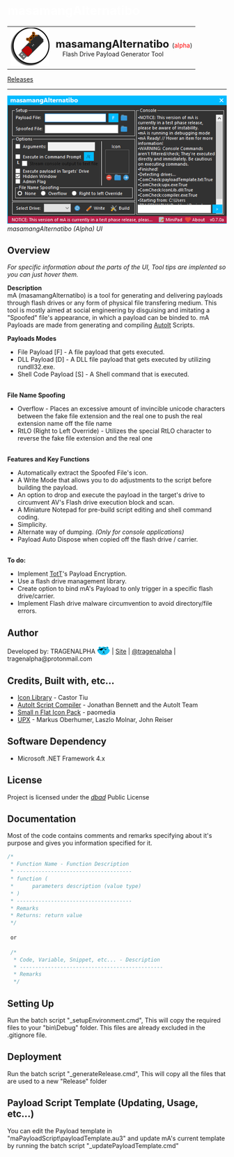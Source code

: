 <!-- READ ME v1.4 -->
# <span style="color:white;">masamangAlternatibo</span>
<table><tr><td>
    <img src="graphics\icon_ss.png"/>
</td>
<td>
    <font size="5px"><b>masamangAlternatibo</b> </font>(<font color="red">alpha</font>)</font>
    <br><font style="margin-left:5%;margin-top:-5%;">Flash Drive Payload Generator Tool</font>
</td></tr></table>
<a href="https://github.com/tragenalpha/masamangalternatibo/releases">Releases</a>

---

<img src="graphics\ss1.png"/>
<i>masamangAlternatibo (Alpha) UI</i>

## Overview
<i>For specific information about the parts of the UI, Tool tips are implented so you can just hover them.</i>

<b>Description</b><br>
mA (masamangAlternatibo) is a tool for generating and delivering payloads through flash drives or any form of physical file transfering medium. This tool is mostly aimed at social engineering by disguising and imitating a "Spoofed" file's appearance, in which a payload can be binded to. mA Payloads are made from generating and compiling <a href="https://www.autoitscript.com/">AutoIt</a> Scripts.

<b> Payloads Modes</b><br><ul>
<li>File Payload [F] - A file payload that gets executed.</li>
<li>DLL Payload [D] - A DLL file payload that gets executed by utilizing rundll32.exe.</li>
<li>Shell Code Payload [S] - A Shell command that is executed.</li>
</ul>

<br><b>File Name Spoofing</b><ul>
<li>Overflow - Places an excessive amount of invincible unicode characters between the fake file extension and the real one to push the real extension name off the file name</li>
<li>RtLO (Right to Left Override) - Utilizes the special RtLO character to reverse the fake file extension and the real one</li>
</ul>

<br><b>Features and Key Functions</b><ul>
<li>Automatically extract the Spoofed File's icon.</li>
<li>A Write Mode that allows you to do adjustments to the script before building the payload.</li>
<li>An option to drop and execute the payload in the target's drive to circumvent AV's Flash drive execution block and scan.</li>
<li>A Miniature Notepad for pre-build script editing and shell command coding.</li>
<li>Simplicity.</li>
<li>Alternate way of dumping. <i>(Only for console applications)</i></li>
<li>Payload Auto Dispose when copied off the flash drive / carrier.</li>
</ul>

<br><b>To do:</b><ul>
<li>Implement <a href="https://github.com/tragenalpha/tricksofthetrade">TotT</a>'s Payload Encryption.</li>
<li>Use a flash drive management library.</li>
<li>Create option to bind mA's Payload to only trigger in a specific flash drive/carrier.</li>
<li>Implement Flash drive malware circumvention to avoid directory/file errors.</li>
</ul>

## Author
<p>Developed by: TRAGENALPHA <img src="graphics\flare002.png" style="margin-bottom:-1%;"/> | <a href="https://tragenalpha.github.io">Site</a> | <a href="https://twitter.com/tragenalpha">@tragenalpha</a> | tragenalpha@protonmail.com</p>

## Credits, Built with, etc...

<ul>
    <li><a href="https://www.codeproject.com/Articles/16178/IconLib-Icons-Unfolded-MultiIcon-and-Windows-Vista">Icon Library</a> - Castor Tiu</li>
    <li><a href="https://www.autoitscript.com/">AutoIt Script Compiler</a> - Jonathan Bennett and the AutoIt Team</li>
    <li><a href="https://github.com/paomedia/small-n-flat">Small n Flat Icon Pack</a> - paomedia</li>
    <li><a href="https://upx.github.io">UPX</a> - Markus Oberhumer, Laszlo Molnar, John Reiser</li>
</ul>

## Software Dependency

<ul>
    <li>Microsoft .NET Framework 4.x</li>
</ul>

## License

Project is licensed under the <a href="https://www.dbad-license.org"><i>dbad</i></a> Public License

## Documentation

Most of the code contains comments and remarks specifying about it's purpose and gives you information specified for it.

<!--<pre><font color="#57A64A"><i>-->
```c
/*
 * Function Name - Function Description
 * -------------------------------------
 * function (
 *      parameters description (value type)
 * )
 * -------------------------------------
 * Remarks
 * Returns: return value
 */

 or

 /*
  * Code, Variable, Snippet, etc... - Description
  * ----------------------------------------------
  * Remarks
  */
```

<!--</i></font></pre>-->

## Setting Up

Run the batch script "_setupEnvironment.cmd", This will copy the required files to your "bin\Debug" folder. This files are already excluded in the .gitignore file.

## Deployment

Run the batch script "_generateRelease.cmd", This will copy all the files that are used to a new "Release\" folder

## Payload Script Template (Updating, Usage, etc...)

You can edit the Payload template in "maPayloadScript\payloadTemplate.au3" and update mA's current template by running the batch script "_updatePayloadTemplate.cmd"